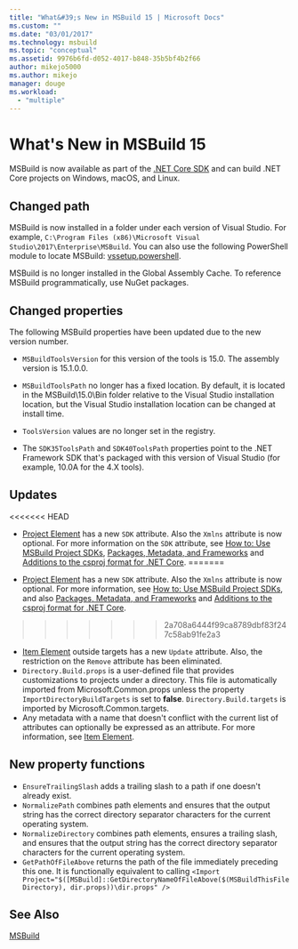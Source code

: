 ```yaml
---
title: "What&#39;s New in MSBuild 15 | Microsoft Docs"
ms.custom: ""
ms.date: "03/01/2017"
ms.technology: msbuild
ms.topic: "conceptual"
ms.assetid: 9976b6fd-d052-4017-b848-35b5bf4b2f66
author: mikejo5000
ms.author: mikejo
manager: douge
ms.workload: 
  - "multiple"
---
```

# What's New in MSBuild 15

MSBuild is now available as part of the [.NET Core SDK](https://www.microsoft.com/net/download/core) and can build .NET Core projects on Windows, macOS, and Linux.

## Changed path

 MSBuild is now installed in a folder under each version of Visual Studio. For example, `C:\Program Files (x86)\Microsoft Visual Studio\2017\Enterprise\MSBuild`. You can also use the following PowerShell module to locate MSBuild: [vssetup.powershell](https://github.com/Microsoft/vssetup.powershell).

 MSBuild is no longer installed in the Global Assembly Cache. To reference MSBuild programmatically, use NuGet packages.

## Changed properties

 The following MSBuild properties have been updated due to the new version number.

- `MSBuildToolsVersion` for this version of the tools is 15.0. The assembly version is 15.1.0.0.

- `MSBuildToolsPath` no longer has a fixed location. By default, it is located in the MSBuild\15.0\Bin folder relative to the Visual Studio installation location, but the Visual Studio installation location can be changed at install time.

- `ToolsVersion` values are no longer set in the registry.

- The `SDK35ToolsPath` and `SDK40ToolsPath` properties point to the .NET Framework SDK that's packaged with this version of Visual Studio (for example, 10.0A for the 4.X tools).

## Updates
<<<<<<< HEAD
- [Project Element](../msbuild/project-element-msbuild.md) has a new `SDK` attribute. Also the `Xmlns` attribute is now optional. For more information on the `SDK` attribute, see [How to: Use MSBuild Project SDKs](../msbuild/how-to-use-project-sdk.md), [Packages, Metadata, and Frameworks](/dotnet/core/packages) and [Additions to the csproj format for .NET Core](/dotnet/core/tools/csproj).
=======

- [Project Element](../msbuild/project-element-msbuild.md) has a new `SDK` attribute. Also the `Xmlns` attribute is now optional. For more information, see [How to: Use MSBuild Project SDKs](../msbuild/how-to-use-project-sdk.md), and also [Packages, Metadata, and Frameworks](/dotnet/core/packages) and [Additions to the csproj format for .NET Core](/dotnet/core/tools/csproj).
>>>>>>> 2a708a6444f99ca8789dbf83f247c58ab91fe2a3
- [Item Element](../msbuild/item-element-msbuild.md) outside targets has a new `Update` attribute. Also, the restriction on the `Remove` attribute has been eliminated.
- `Directory.Build.props` is a user-defined file that provides customizations to projects under a directory. This file is automatically imported from Microsoft.Common.props unless the property `ImportDirectoryBuildTargets` is set to **false**. `Directory.Build.targets` is imported by Microsoft.Common.targets.
- Any metadata with a name that doesn't conflict with the current list of attributes can optionally be expressed as an attribute. For more information, see [Item Element](../msbuild/item-element-msbuild.md).

## New property functions

- `EnsureTrailingSlash` adds a trailing slash to a path if one doesn't already exist.
- `NormalizePath` combines path elements and ensures that the output string has the correct directory separator characters for the current operating system.
- `NormalizeDirectory` combines path elements, ensures a trailing slash, and ensures that the output string has the correct directory separator characters for the current operating system.
- `GetPathOfFileAbove` returns the path of the file immediately preceding this one. It is functionally equivalent to calling 
  `<Import Project="$([MSBuild]::GetDirectoryNameOfFileAbove($(MSBuildThisFileDirectory), dir.props))\dir.props" />`

## See Also
[MSBuild](../msbuild/msbuild.md)
